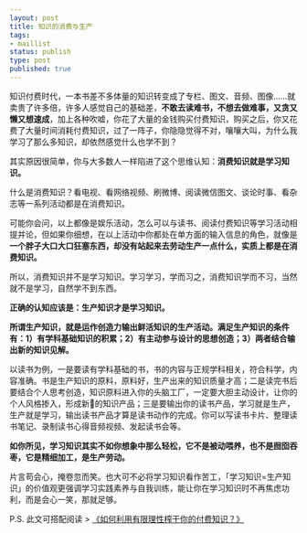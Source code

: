```yaml
--- 
layout: post
title: 知识的消费与生产
tags: 
- maillist
status: publish
type: post
published: true
---
```



知识付费时代，一本书差不多体量的知识转变成了专栏、图文、音频、图像……就卖贵了许多倍，许多人感觉自己的基础差，**不敢去读难书，不想去做难事，又贪又懒又想速成**，加上各种吹嘘，你花了大量的金钱购买付费知识，购买之后，你又花费了大量时间消耗付费知识，过了一阵子，你隐隐觉得不对，嚷嚷大叫，为什么我学习了那么多知识，却依然感觉什么也学不到？

其实原因很简单，你与大多数人一样陷进了这个思维认知：**消费知识就是学习知识。**

什么是消费知识？看电视、看网络视频、刷微博、阅读微信图文、谈论时事、看杂志等一系列活动都是在消费知识。

可能你会问，以上都像是娱乐活动，怎么可以与读书、阅读付费知识等学习活动相提并论，但如果你细想，在以上活动中你都处在单方面的输入信息的角色，就像是**一个胖子大口大口狂塞东西，却没有站起来去劳动生产一点什么，实质上都是在消费知识。**

所以，消费知识并不是学习知识。学习学习，学而习之，消费知识学而不习，当然就不是学习，自然学不到东西。

**正确的认知应该是：生产知识才是学习知识。**

**所谓生产知识，就是运作创造力输出鲜活知识的生产活动。满足生产知识的条件有：1）有学科基础知识的积累；2）有主动参与设计的思想创造；3）两者结合输出新的知识见解。**

以读书为例，一是要读有学科基础的书，书的内容与正规学科相关，符合科学，内容准确。书是生产知识的原料，原料好，生产出来的知识质量才高；二是读完书后要结合个人思考创造，知识原料进入你的头脑工厂，一定要大胆主动设计，让你的个人风格掺入，形成新的知识产品；三是要输出你的读书产品，学习就是生产，生产就是学习，输出读书产品才算是读书动作的完成。你可以写读书卡片、整理读书笔记、录制读书心得音频视频、发起读书会等。

**如你所见，学习知识其实不如你想象中那么轻松，它不是被动喂养，也不是囫囵吞枣，它是精细加工，是生产劳动。**

片言苟会心，掩卷忽而笑。也大可不必将学习知识看作苦工，「学习知识=生产知识」的价值观更强调学习实践素养与自我训练，能让你在学习知识时不再焦虑功利，而是会心一笑，那就足够。

P.S. 此文可搭配阅读 >  [《如何利用有限理性榨干你的付费知识？》](http://www.jianshu.com/p/8cfe6d5244eb)


